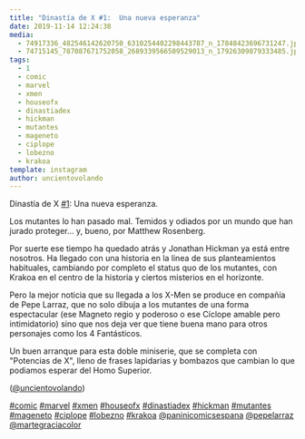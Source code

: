 ```yaml
---
title: "Dinastía de X #1:  Una nueva esperanza"
date: 2019-11-14 12:24:38
media: 
  - 74917336_482546142620750_6310254402298443787_n_17848423696731247.jpg
  - 74715145_787087671752058_2689339566509529013_n_17926309879333485.jpg
tags: 
  - 1
  - comic
  - marvel
  - xmen
  - houseofx
  - dinastiadex
  - hickman
  - mutantes
  - mageneto
  - ciplope
  - lobezno
  - krakoa
template: instagram
author: uncientovolando
---
```


Dinastía de X [#1](/tags/1):  Una nueva esperanza.


Los mutantes lo han pasado mal. Temidos y odiados por un mundo que han jurado proteger... y, bueno, por Matthew Rosenberg.


Por suerte ese tiempo ha quedado atrás y Jonathan Hickman ya está entre nosotros. Ha llegado con una historia en la linea de sus planteamientos habituales, cambiando por completo el status quo de los mutantes, con Krakoa en el centro de la historia y ciertos misterios en el horizonte.


Pero la mejor noticia que su llegada a los X-Men se produce en compañía de Pepe Larraz, que no solo dibuja a los mutantes de una forma espectacular (ese Magneto regio y poderoso o ese Cíclope amable pero intimidatorio) sino que nos deja ver que tiene buena mano para otros personajes como los 4 Fantásticos.


Un buen arranque para esta doble miniserie, que se completa con "Potencias de X", lleno de frases lapidarias y bombazos que cambian lo que podiamos esperar del Homo Superior.


([@uncientovolando](https://instagram.com/uncientovolando))






[#comic](/tags/comic) [#marvel](/tags/marvel) [#xmen](/tags/xmen) [#houseofx](/tags/houseofx) [#dinastiadex](/tags/dinastiadex) [#hickman](/tags/hickman) [#mutantes](/tags/mutantes) [#mageneto](/tags/mageneto) [#ciplope](/tags/ciplope) [#lobezno](/tags/lobezno) [#krakoa](/tags/krakoa) [@paninicomicsespana](https://instagram.com/paninicomicsespana) [@pepelarraz](https://instagram.com/pepelarraz) [@martegraciacolor](https://instagram.com/martegraciacolor)
